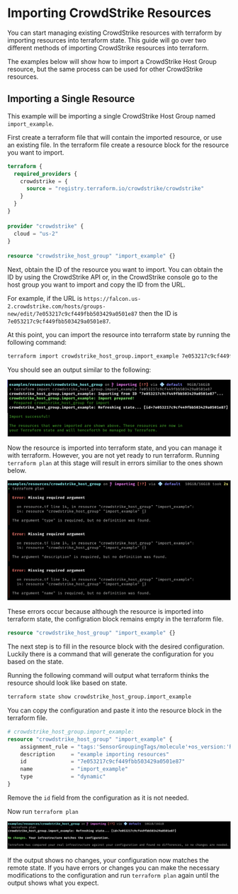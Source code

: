 # Importing CrowdStrike Resources

You can start managing existing CrowdStrike resources with terraform by importing resources into terraform state. This guide will go over two different methods of importing CrowdStrike resources into terraform. 

The examples below will show how to import a CrowdStrike Host Group resource, but the same process can be used for other CrowdStrike resources.

## Importing a Single Resource

This example will be importing a single CrowdStrike Host Group named `import_example`.

First create a terraform file that will contain the imported resource, or use an existing file. In the terraform file create a resource block for the resource you want to import. 
```terraform
terraform {
  required_providers {
    crowdstrike = {
      source = "registry.terraform.io/crowdstrike/crowdstrike"
    }
  }
}

provider "crowdstrike" {
  cloud = "us-2"
}

resource "crowdstrike_host_group" "import_example" {}

```

Next, obtain the ID of the resource you want to import. You can obtain the ID by using the CrowdStrike API or, in the CrowdStrike console go to the host group you want to import and copy the ID from the URL.

For example, if the URL is `https://falcon.us-2.crowdstrike.com/hosts/groups-new/edit/7e053217c9cf449fbb503429a0501e87` then the ID is `7e053217c9cf449fbb503429a0501e87`.

At this point, you can import the resource into terraform state by running the following command:
```bash
terraform import crowdstrike_host_group.import_example 7e053217c9cf449fbb503429a0501e87
```

You should see an output similar to the following:

![import_command image](./images/import_command.png)

Now the resource is imported into terraform state, and you can manage it with terraform. However, you are not yet ready to run terraform. Running `terraform plan` at this stage will result in errors similiar to the ones shown below.

![plan_command image](./images/plan_command.png)

These errors occur because although the resource is imported into terraform state, the configration block remains empty in the terraform file.


```terraform
resource "crowdstrike_host_group" "import_example" {}
```

The next step is to fill in the resource block with the desired configuration. Luckily there is a command that will generate the configuration for you based on the state.

Running the following command will output what terraform thinks the resource should look like based on state.
```bash
terraform state show crowdstrike_host_group.import_example
```

You can copy the configuration and paste it into the resource block in the terraform file. 

```terraform
# crowdstrike_host_group.import_example:
resource "crowdstrike_host_group" "import_example" {
    assignment_rule = "tags:'SensorGroupingTags/molecule'+os_version:'RHEL 9.4'"
    description     = "example importing resources"
    id              = "7e053217c9cf449fbb503429a0501e87"
    name            = "import_example"
    type            = "dynamic"
}
```

Remove the `id` field from the configuration as it is not needed. 

Now run `terraform plan`

![plan_finished](./images/plan_finished.png)

If the output shows no changes, your configuration now matches the remote state. If you have errors or changes you can make the necessary modifications to the configuration and run `terraform plan` again until the output shows what you expect.   





